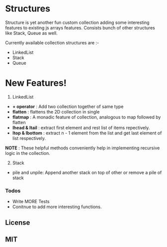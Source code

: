 # Structures

Structure is yet another fun custom collection adding some interesting features to existing js arrays features. Consists bunch of other structures like Stack, Queue as well.

Currently available collection structures are :-
  - LinkedList
  - Stack
  - Queue

# New Features!
1. LinkedList
   
  - **\+ operator** : Add two collection together of same type
  - **flatten** : flattens the 2D collection in single
  - **flatmap** : A monadic feature of collection, analogous to map followed by flatten
  - **lhead & ltail** : extract first element and rest list of items repectively. 
  - **ltop & lbottom** : extract n - 1 element from the list and get last element of list respectively.

**NOTE** : These helpful methods conveniently help in implementing recursive logic in the collection.

2. Stack
  - pile and unpile: Append another stack on top of other or remove a pile of stack
  

### Todos

 - Write MORE Tests
 - Conitnue to add more interesting functions.

License
----

MIT
----